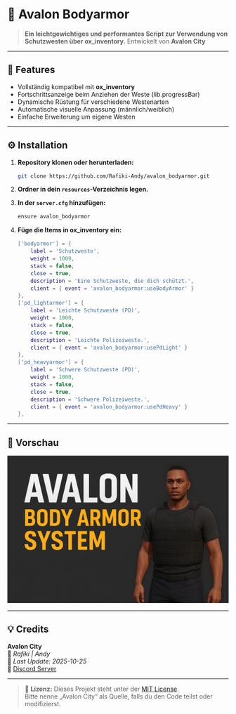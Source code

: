 # 🦺 Avalon Bodyarmor

> **Ein leichtgewichtiges und performantes Script zur Verwendung von Schutzwesten über ox_inventory.**
> Entwickelt von **Avalon City**

---

## 🚀 Features

- Vollständig kompatibel mit **ox_inventory**
- Fortschrittsanzeige beim Anziehen der Weste (lib.progressBar)
- Dynamische Rüstung für verschiedene Westenarten
- Automatische visuelle Anpassung (männlich/weiblich)
- Einfache Erweiterung um eigene Westen

---

## ⚙️ Installation

1. **Repository klonen oder herunterladen:**
   ```bash
   git clone https://github.com/Rafiki-Andy/avalon_bodyarmor.git
   ```

2. **Ordner in dein `resources`-Verzeichnis legen.**

3. **In der `server.cfg` hinzufügen:**
   ```bash
   ensure avalon_bodyarmor
   ```

4. **Füge die Items in ox_inventory ein:**
   ```lua
   ['bodyarmor'] = {
       label = 'Schutzweste',
       weight = 1000,
       stack = false,
       close = true,
       description = 'Eine Schutzweste, die dich schützt.',
       client = { event = 'avalon_bodyarmor:useBodyArmor' }
   },
   ['pd_lightarmor'] = {
       label = 'Leichte Schutzweste (PD)',
       weight = 1000,
       stack = false,
       close = true,
       description = 'Leichte Polizeiweste.',
       client = { event = 'avalon_bodyarmor:usePdLight' }
   },
   ['pd_heavyarmor'] = {
       label = 'Schwere Schutzweste (PD)',
       weight = 1000,
       stack = false,
       close = true,
       description = 'Schwere Polizeiweste.',
       client = { event = 'avalon_bodyarmor:usePdHeavy' }
   },
   ```

---

## 🧩 Vorschau

![Avalon Bodyarmor Preview](avalon-bodyarmor.png)

---

## 💡 Credits

**Avalon City**  
👤 *Rafiki | Andy*  
📅 *Last Update: 2025-10-25*  
💬 [Discord Server](https://discord.gg/NvMkhqVJdM)

---

> 💬 **Lizenz:** Dieses Projekt steht unter der [MIT License](LICENSE).  
> Bitte nenne „Avalon City“ als Quelle, falls du den Code teilst oder modifizierst.
